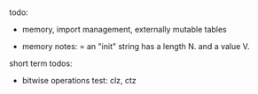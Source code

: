 # 


todo: 
- memory, import management, externally mutable tables


- memory notes:
    = an "init" string has a length N. and a value V. 

short term todos:

- bitwise operations test: clz, ctz


